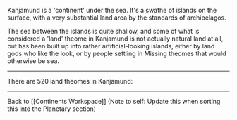 Kanjamund is a 'continent' under the sea.  It's a swathe of islands on the surface, with a very substantial land area by the standards of archipelagos.

The sea between the islands is quite shallow, and some of what is considered a 'land' theome in Kanjamund is not actually natural land at all, but has been built up into rather artificial-looking islands, either by land gods who like the look, or by people settling in Missing theomes that would otherwise be sea.

---
There are 520 land theomes in Kanjamund:

---
Back to [[Continents Workspace]] (Note to self: Update this when sorting this into the Planetary section)